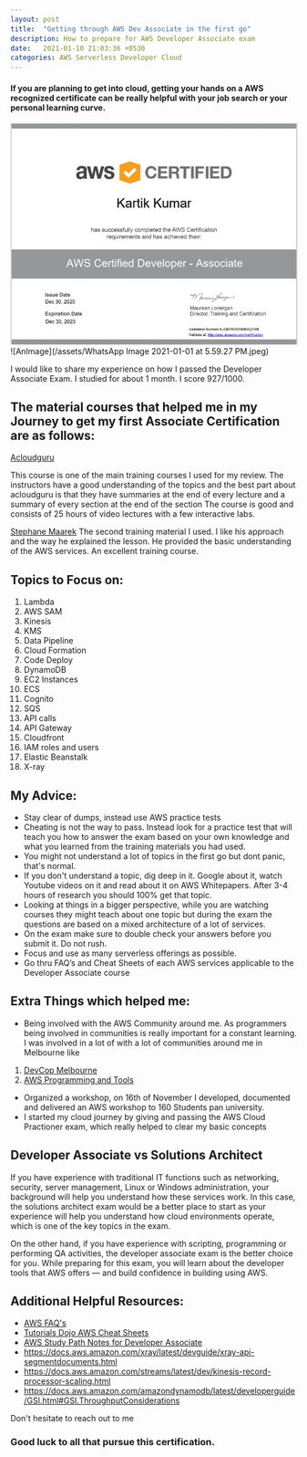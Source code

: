 ```yaml
---
layout: post
title:  "Getting through AWS Dev Associate in the first go"
description: How to prepare for AWS Developer Associate exam
date:   2021-01-10 21:03:36 +0530
categories: AWS Serverless Developer Cloud
---
```

#### If you are planning to get into cloud, getting your hands on a AWS recognized certificate can be really helpful with your job search or your personal learning curve.

![A test image](/assets/Capture.JPG)
![AnImage](/assets/WhatsApp Image 2021-01-01 at 5.59.27 PM.jpeg)

 I would like to share my experience on how I passed the Developer Associate Exam. I studied for about 1 month. I score 927/1000.

## The material courses that helped me in my Journey to get my first Associate Certification are as follows:

[Acloudguru](https://www.udemy.com/course/aws-certified-developer-associate/)

This course is one of the main training courses I used for my review. The instructors have a good understanding of the topics and the best part about acloudguru is that they have summaries at the end of every lecture and a summary of every section at the end of the section 
The course is good and consists of 25 hours of video lectures with a few interactive labs.

[Stephane Maarek](https://www.udemy.com/course/aws-certified-developer-associate-dva-c01/)
The second training material I used. I like his approach and the way he explained the lesson. He provided the basic understanding of the AWS services. An excellent training course.

## Topics to Focus on:
1. Lambda
2. AWS SAM
3. Kinesis
4. KMS
5. Data Pipeline
6. Cloud Formation
7. Code Deploy
8. DynamoDB
9. EC2 Instances
10. ECS
11. Cognito
12. SQS
13. API calls
14. API Gateway
15. Cloudfront
16. IAM roles and users
17. Elastic Beanstalk
18. X-ray

## My Advice:
* Stay clear of dumps, instead use AWS practice tests 
* Cheating is not the way to pass. Instead look for a practice test that will teach you how to answer the exam based on your own knowledge and what you learned from the training materials you had used.
* You might not understand a lot of topics in the first go but dont panic, that's normal.
* If you don't understand a topic, dig deep in it. Google about it, watch Youtube videos on it and read about it on AWS Whitepapers. After 3-4 hours of research you should 100% get that topic.
* Looking at things in a bigger perspective, while you are watching courses they might teach about one topic but during the exam the questions are based on a mixed architecture of a lot of services.
* On the exam make sure to double check your answers before you submit it. Do not rush.
* Focus and use as many serverless offerings as possible.
* Go thru FAQ’s and Cheat Sheets of each AWS services applicable to the Developer Associate course

## Extra Things which helped me:
* Being involved with the AWS Community around me. As programmers being involved in communities is really important for a constant learning. I was involved in a lot of with a lot of communities around me in Melbourne like
1. [DevCop Melbourne](https://www.meetup.com/DevCoP-Melbourne/)
2. [AWS Programming and Tools](https://www.meetup.com/Melbourne-AWS-Programming-and-Tools-Meetup/)
* Organized a workshop, on 16th of November I developed, documented and delivered an AWS workshop to 160 Students pan university.
* I started my cloud journey by giving and passing the AWS Cloud Practioner exam, which really helped to clear my basic concepts

## Developer Associate vs Solutions Architect
If you have experience with traditional IT functions such as networking, security, server management, Linux or Windows administration, your background will help you understand how these services work.  In this case, the solutions architect exam would be a better place to start as your experience will help you understand how cloud environments operate, which is one of the key topics in the exam.  

On the other hand, if you have experience with scripting, programming or performing QA activities, the developer associate exam is the better choice for you. While preparing for this exam, you will learn about the developer tools that AWS offers — and build confidence in building using AWS.

## Additional Helpful Resources:
-   [AWS FAQ's](https://aws.amazon.com/faqs/)
-   [Tutorials Dojo AWS Cheat Sheets](https://tutorialsdojo.com/aws-cheat-sheets/)
-   [AWS Study Path Notes for Developer Associate](https://tutorialsdojo.com/aws-certified-developer-associate/)
-   <https://docs.aws.amazon.com/xray/latest/devguide/xray-api-segmentdocuments.html>
-   <https://docs.aws.amazon.com/streams/latest/dev/kinesis-record-processor-scaling.html>
-   <https://docs.aws.amazon.com/amazondynamodb/latest/developerguide/GSI.html#GSI.ThroughputConsiderations>

Don't hesitate to reach out to me

### Good luck to all that pursue this certification.
